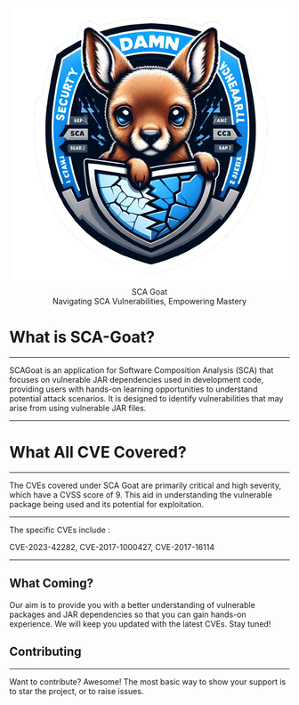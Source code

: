 <p align="center">
    <img src="/static/images/logo.png" alt="SCA Goat">
     <br>SCA Goat<br> Navigating SCA Vulnerabilities, Empowering Mastery<br> <p align="center">
</p>
</p>


<h1>What is SCA-Goat?</h1>
<hr>
SCAGoat is an application for Software Composition Analysis (SCA) that focuses on vulnerable JAR dependencies used in development code, providing users with hands-on learning opportunities to understand potential attack scenarios. It is designed to identify vulnerabilities that may arise from using vulnerable JAR files.



<hr>
<h1></b>What All CVE Covered?</h1>
<hr>
The CVEs covered under SCA Goat are primarily critical and high severity, which have a CVSS score of 9. This aid in understanding the vulnerable package being used and its potential for exploitation. 
<hr>
The specific CVEs include :

CVE-2023-42282, 
CVE-2017-1000427, 
 CVE-2017-16114


<hr>

<h2>What Coming?</h2> 

Our aim is to provide you with a better understanding of vulnerable packages and JAR dependencies so that you can gain hands-on experience. We will keep you updated with the latest CVEs. Stay tuned!

<h2>Contributing</h2>
<hr>
Want to contribute? Awesome! The most basic way to show your support is to star the project, or to raise issues.

